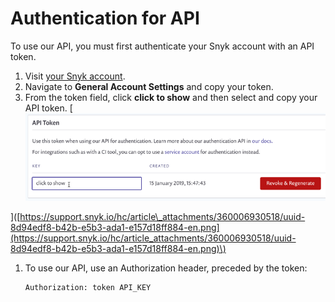 # Authentication for API

To use our API, you must first authenticate your Snyk account with an API token.

1. Visit [your Snyk account](https://app.snyk.io/account).
2. Navigate to **General Account Settings** and copy your token.
3. From the token field, click **click to show** and then select and copy your API token. \[![api token screen; revoke; regenerate; click to show](../.gitbook/assets/uuid-8d94edf8-b42b-e5b3-ada1-e157d18ff884-en.png)

\]\([https://support.snyk.io/hc/article\_attachments/360006930518/uuid-8d94edf8-b42b-e5b3-ada1-e157d18ff884-en.png](https://support.snyk.io/hc/article_attachments/360006930518/uuid-8d94edf8-b42b-e5b3-ada1-e157d18ff884-en.png)\)

1. To use our API, use an Authorization header, preceded by the token:

   ```text
   Authorization: token API_KEY
   ```

